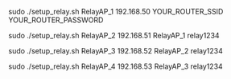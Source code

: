 sudo ./setup_relay.sh RelayAP_1 192.168.50 YOUR_ROUTER_SSID YOUR_ROUTER_PASSWORD

sudo ./setup_relay.sh RelayAP_2 192.168.51 RelayAP_1 relay1234


sudo ./setup_relay.sh RelayAP_3 192.168.52 RelayAP_2 relay1234


sudo ./setup_relay.sh RelayAP_4 192.168.53 RelayAP_3 relay1234
